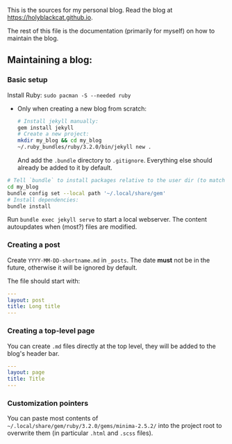 This is the sources for my personal blog. Read the blog at https://holyblackcat.github.io.

The rest of this file is the documentation (primarily for myself) on how to maintain the blog.

## Maintaining a blog:

### Basic setup

Install Ruby: `sudo pacman -S --needed ruby`

* Only when creating a new blog from scratch:

  ```sh
  # Install jekyll manually:
  gem install jekyll
  # Create a new project:
  mkdir my_blog && cd my_blog
  ~/.ruby_bundles/ruby/3.2.0/bin/jekyll new .
  ```

  And add the `.bundle` directory to `.gitignore`. Everything else should already be added to it by default.

```sh
# Tell `bundle` to install packages relative to the user dir (to match where `gem` installs them).
cd my_blog
bundle config set --local path '~/.local/share/gem'
# Install dependencies:
bundle install
```

Run `bundle exec jekyll serve` to start a local webserver. The content autoupdates when (most?) files are modified.

### Creating a post

Create `YYYY-MM-DD-shortname.md` in `_posts`. The date **must** not be in the future, otherwise it will be ignored by default.

The file should start with:
```yaml
---
layout: post
title: Long title
---
```
### Creating a top-level page
You can create `.md` files directly at the top level, they will be added to the blog's header bar.

```yaml
---
layout: page
title: Title
---
```

### Customization pointers

You can paste most contents of `~/.local/share/gem/ruby/3.2.0/gems/minima-2.5.2/` into the project root to overwrite them (in particular `.html` and `.scss` files).
